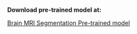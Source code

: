 **Download pre-trained model at:** 

[Brain MRI Segmentation Pre-trained model](https://drive.google.com/file/d/1P8iVThXP3nsepjeeEoV1Up_dMLUSRyFN/view?usp=sharing)